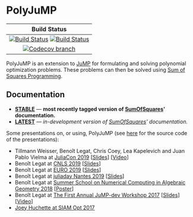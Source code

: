 # PolyJuMP

| **Build Status** |
|:----------------:|
| [![Build Status][build-img]][build-url] [![Build Status][winbuild-img]][winbuild-url] |
| [![Codecov branch][codecov-img]][codecov-url] |

PolyJuMP is an extension to [JuMP](https://github.com/jump-dev/JuMP.jl) for formulating and solving polynomial optimization problems. These problems can then be solved using [Sum of Squares Programming](https://github.com/jump-dev/SumOfSquares.jl).

## Documentation

- [**STABLE**][docs-stable-url] &mdash; **most recently tagged version of [SumOfSquares](https://github.com/jump-dev/SumOfSquares.jl)' documentation.**
- [**LATEST**][docs-latest-url] &mdash; *in-development version of [SumOfSquares](https://github.com/jump-dev/SumOfSquares.jl)' documentation.*

Some presentations on, or using, PolyJuMP (see [here](https://github.com/blegat/SumOfSquaresSlides) for the source code of the presentations):
  * Tillmann Weisser, Benoît Legat, Chris Coey, Lea Kapelevich and Juan Pablo Vielma at [JuliaCon 2019](https://juliacon.org/2019/) [[Slides](https://drive.google.com/open?id=1HiA-praFyejE0Z3nVSpFEv938TAcPjA9)] [[Video](https://www.youtube.com/watch?v=cTmqmPcroFo)]
  * Benoît Legat at [CNLS 2019](https://cnls.lanl.gov/External/showtalksummary.php?selection=7768) [[Slides](https://drive.google.com/open?id=1kNF18C7RY2zi7jcZBMO1PRXtHuvVTFPn)]
  * Benoît Legat at [EURO 2019](https://www.euro2019dublin.com/) [[Slides](https://drive.google.com/open?id=1Wry56NzzL4QBRSwuhP4AlKOe2i2FL7dk)]
  * Benoît Legat at [juliaday Nantes 2019](https://julialang.univ-nantes.fr/programme/) [[Slides](https://drive.google.com/open?id=1pN3G9Pr8jbzK9EEaJ9a6p_qKwSbxb2bo)]
  * Benoît Legat at [Summer School on Numerical Computing in Algebraic Geometry 2018](https://www.mis.mpg.de/calendar/conferences/2018/nc2018.html) [[Poster](https://drive.google.com/open?id=1pf9rdoVEjAnD164rptLki1AG0AH4i88M)]
  * Benoît Legat at [The First Annual JuMP-dev Workshop 2017](http://www.juliaopt.org/meetings/mit2017/) [[Slides](http://www.juliaopt.org/meetings/mit2017/legat.pdf)] [[Video](https://youtu.be/kyo72yWYr54)]
  * [Joey Huchette at SIAM Opt 2017](https://docs.google.com/presentation/d/1ASfjB1TdLJmYxT0b6rnyGh9eLbMc-66bTOt3_3yvc90/edit?usp=sharing)

[docs-stable-img]: https://img.shields.io/badge/docs-stable-blue.svg
[docs-latest-img]: https://img.shields.io/badge/docs-latest-blue.svg
[docs-stable-url]: https://jump.dev/SumOfSquares.jl/stable
[docs-latest-url]: https://jump.dev/SumOfSquares.jl/latest

[build-img]: https://travis-ci.org/jump-dev/PolyJuMP.jl.svg?branch=master
[build-url]: https://travis-ci.org/jump-dev/PolyJuMP.jl
[winbuild-img]: https://ci.appveyor.com/api/projects/status/2y6dc0j2xk4aa4v7?svg=true
[winbuild-url]: https://ci.appveyor.com/project/JuliaOpt/polyjump-jl
[codecov-img]: http://codecov.io/github/jump-dev/PolyJuMP.jl/coverage.svg?branch=master
[codecov-url]: http://codecov.io/github/jump-dev/PolyJuMP.jl?branch=master
